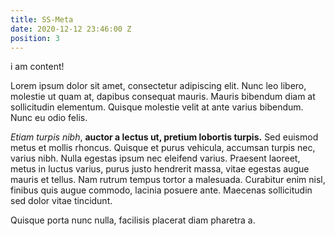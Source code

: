 ```yaml
---
title: SS-Meta
date: 2020-12-12 23:46:00 Z
position: 3
---
```


i am content!

Lorem ipsum dolor sit amet, consectetur adipiscing elit. Nunc leo libero, molestie ut quam at, dapibus consequat mauris. Mauris bibendum diam at sollicitudin elementum. Quisque molestie velit at ante varius bibendum. Nunc eu odio felis. 

*Etiam turpis nibh*, **auctor a lectus ut, pretium lobortis turpis.** Sed euismod metus et mollis rhoncus. Quisque et purus vehicula, accumsan turpis nec, varius nibh. Nulla egestas ipsum nec eleifend varius. Praesent laoreet, metus in luctus varius, purus justo hendrerit massa, vitae egestas augue mauris et tellus. Nam rutrum tempus tortor a malesuada. Curabitur enim nisl, finibus quis augue commodo, lacinia posuere ante. Maecenas sollicitudin sed dolor vitae tincidunt. 

Quisque porta nunc nulla, facilisis placerat diam pharetra a.